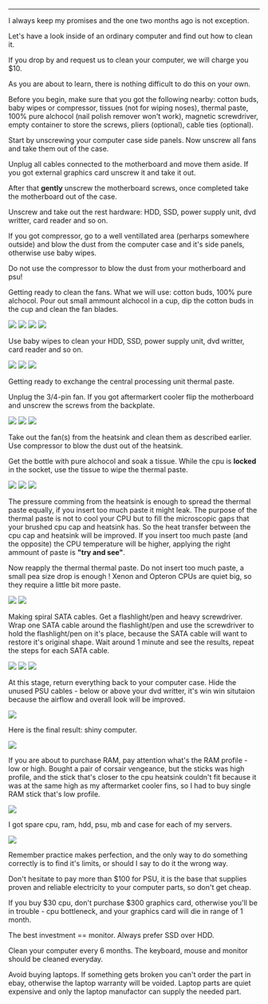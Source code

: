
---

I always keep my promises and the one two months ago is not exception.

Let's have a look inside of an ordinary computer and find out how to clean it.

If you drop by and request us to clean your computer, we will charge you $10.

As you are about to learn, there is nothing difficult to do this on your own.

Before you begin, make sure that you got the following nearby: cotton buds, baby wipes or compressor, tissues (not for wiping noses), thermal paste, 100% pure alchocol (nail polish remover won't work), magnetic screwdriver, empty container to store the screws, pliers (optional), cable ties (optional).

Start by unscrewing your computer case side panels.
 Now unscrew all fans and take them out of the case.

Unplug all cables connected to the motherboard and move them aside. If you got external graphics card unscrew it and take it out.

After that **gently** unscrew the motherboard screws, once completed take the motherboard out of the case.

Unscrew and take out the rest hardware: HDD, SSD, power supply unit, dvd writter, card reader and so on.

If you got compressor, go to a well ventillated area (perharps somewhere outside) and blow the dust from the computer case and it's side panels, otherwise use baby wipes.

Do not use the compressor to blow the dust from your motherboard and psu!

Getting ready to clean the fans. What we will use: cotton buds, 100% pure alchocol. Pour out small ammount alchocol in a cup, dip the cotton buds in the cup and clean the fan blades.

![](img/file/my-pc/dusty-fan.jpg)
![](img/file/my-pc/fan-preparation.jpg)
![](img/file/my-pc/cotton-buds-dirty.jpg)
![](img/file/my-pc/fan-clean.jpg)

Use baby wipes to clean your HDD, SSD, power supply unit, dvd writter, card reader and so on.

![](img/file/my-pc/dusty-ssd.jpg)
![](img/file/my-pc/dusty-dvd.jpg)
![](img/file/my-pc/dusty-psu.jpg)

Getting ready to exchange the central processing unit thermal paste.

Unplug the 3/4-pin fan. If you got aftermarkert cooler flip the motherboard and unscrew the screws from the backplate.

![](img/file/my-pc/unscrew-cpu-heatsink.jpg)
![](img/file/my-pc/unscrew-cpu-heatsink-1.jpg)
![](img/file/my-pc/unscrew-cpu-heatsink-2.jpg)

Take out the fan(s) from the heatsink and clean them as described earlier. Use compressor to blow the dust out of the heatsink.

Get the bottle with pure alchocol and soak a tissue. While the cpu is **locked** in the socket, use the tissue to wipe the thermal paste.

![](img/file/my-pc/remove-thermal-paste.jpg)
![](img/file/my-pc/dirty-napkin.jpg)
![](img/file/my-pc/good-sign.jpg)

The pressure comming from the heatsink is enough to spread the thermal paste equally, if you insert too much paste it might leak. The purpose of the thermal paste is not to cool your CPU but to fill the microscopic gaps that your brushed cpu cap and heatsink has. So the heat transfer between the cpu cap and heatsink will be improved. If you insert too much paste (and the opposite) the CPU temperature will be higher, applying the right ammount of paste is **"try and see"**.

Now reapply the thermal thermal paste. Do not insert too much paste, a small pea size drop is enough ! Xenon and Opteron CPUs are quiet big, so they require a little bit more paste.

![](img/file/my-pc/choose-thermal-paste.jpg)
![](img/file/my-pc/apply-thermal-paste.jpg)

Making spiral SATA cables. Get a flashlight/pen and heavy screwdriver. Wrap one SATA cable around the flashlight/pen and use the screwdriver to hold the flashlight/pen on it's place, because the SATA cable will want to restore it's original shape. Wait around 1 minute and see the results, repeat the steps for each SATA cable.

![](img/file/my-pc/normal-sata.jpg)
![](img/file/my-pc/spiral-sata2.jpg)
![](img/file/my-pc/spiral-sata.jpg)


At this stage, return everything back to your computer case. Hide the unused PSU cables - below or above your dvd writter, it's win win situtaion because the airflow and overall look will be improved.

![](img/file/my-pc/cable-management.jpg)


Here is the final result: shiny computer.

![](img/file/my-pc/final-result.jpg)


If you are about to purchase RAM, pay attention what's the RAM profile - low or high. Bought a pair of corsair vengeance, but the sticks was high profile, and the stick that's closer to the cpu heatsink couldn't fit because it was at the same high as my aftermarket cooler fins, so I had to buy single RAM stick that's low profile.

![](img/file/my-pc/close-call.jpg)

I got spare cpu, ram, hdd, psu, mb and case for each of my servers.

![](img/file/my-pc/cpu-ram.jpg)

Remember practice makes perfection, and the only way to do something correctly is to find it's limits, or should I say to do it the wrong way.

Don't hesitate to pay more than $100 for PSU, it is the base that supplies proven and reliable electricity to your computer parts, so don't get cheap.

If you buy $30 cpu, don't purchase $300 graphics card, otherwise you'll be in trouble - cpu bottleneck, and your graphics card will die in range of 1 month.

The best investment == monitor. Always prefer SSD over HDD.

Clean your computer every 6 months. The keyboard, mouse and monitor should be cleaned everyday.

Avoid buying laptops. If something gets broken you can't order the part in ebay, otherwise the laptop warranty will be voided. Laptop parts are quiet expensive and only the laptop manufactor can supply the needed part.
